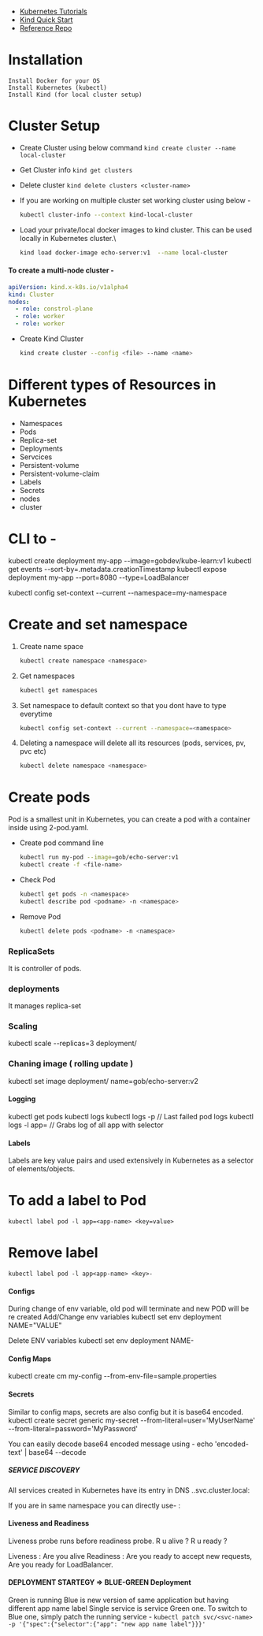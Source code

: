 - [Kubernetes Tutorials](https://redhat-scholars.github.io/kubernetes-tutorial/kubernetes-tutorial/pod-rs-deployment.html)
- [Kind Quick Start](https://kind.sigs.k8s.io/docs/user/quick-start/)
- [Reference Repo](https://github.com/redhat-scholars/kubernetes-tutorial)

# Installation
    Install Docker for your OS
    Install Kubernetes (kubectl)
    Install Kind (for local cluster setup)

# Cluster Setup
- Create Cluster using below command
`kind create cluster --name local-cluster`

- Get Cluster info
`kind get clusters`

- Delete  cluster
`kind delete clusters <cluster-name>`

- If you are working on multiple cluster set working cluster using below -
  ```bash
  kubectl cluster-info --context kind-local-cluster
  ```

- Load your private/local docker images to kind cluster. This can be used locally in Kubernetes cluster.\ 
  ```bash
  kind load docker-image echo-server:v1  --name local-cluster
  ```

#### To create a multi-node cluster -
```kind-multinode-config.yaml
apiVersion: kind.x-k8s.io/v1alpha4
kind: Cluster
nodes:
  - role: constrol-plane
  - role: worker
  - role: worker
```

- Create Kind Cluster 
  ```bash
  kind create cluster --config <file> --name <name>
  ```

# Different types of Resources in Kubernetes
- Namespaces
- Pods
- Replica-set
- Deployments
- Servcices
- Persistent-volume
- Persistent-volume-claim
- Labels
- Secrets
- nodes
- cluster

# CLI to  -
kubectl create deployment my-app --image=gobdev/kube-learn:v1
kubectl get events --sort-by=.metadata.creationTimestamp
kubectl expose deployment my-app --port=8080 --type=LoadBalancer

kubectl config set-context --current --namespace=my-namespace


# Create and set namespace 

1. Create name space
   ```bash
   kubectl create namespace <namespace>
   ```
2. Get namespaces
   ```bash
   kubectl get namespaces
   ```

3. Set namespace to default context so that you dont have to type everytime
   ```bash
   kubectl config set-context --current --namespace=<namespace>
   ```

4. Deleting a namespace will delete all its resources (pods, services, pv, pvc etc)
   ```bash
   kubectl delete namespace <namespace>
   ```


# Create pods
Pod is a smallest unit in Kubernetes, you can create a pod with a container inside using 2-pod.yaml.

- Create pod command line
  ```bash
  kubectl run my-pod --image=gob/echo-server:v1
  kubectl create -f <file-name>
  ```

- Check Pod
  ```bash
  kubectl get pods -n <namespace>
  kubectl describe pod <podname> -n <namespace>
  ```
 
- Remove Pod
  ```bash
  kubectl delete pods <podname> -n <namespace>
  ```

### ReplicaSets
It is controller of pods.

### deployments
It manages replica-set

### Scaling
kubectl scale --replicas=3 deployment/<deployment-name>

### Chaning image ( rolling update )
kubectl set image deployment/<deployment-name> name=gob/echo-server:v2 


#### Logging
kubectl get pods
kubectl logs <pod>
kubectl logs <pod> -p // Last failed pod logs
kubectl logs -l app=<app-selector> // Grabs log of all app with selector

#### Labels
Labels are key value pairs and used extensively in Kubernetes as a selector of
elements/objects.

# To add a label to Pod
`kubectl label pod -l app=<app-name> <key=value>`

# Remove label
`kubectl label pod -l app<app-name> <key>-`

#### Configs

During change of env variable, old pod will terminate and new POD will be re
created
Add/Change env variables
kubectl set env deployment <deployment-name> NAME="VALUE"

Delete ENV variables
kubectl set env deployment <deployment-name> NAME-

#### Config Maps
kubectl create  cm my-config --from-env-file=sample.properties


#### Secrets
Similar to config maps, secrets are also config but it is base64 encoded.
kubectl create secret generic my-secret --from-literal=user='MyUserName'
--from-literal=password='MyPassword'

You can easily decode base64 encoded message using -
echo 'encoded-text' | base64 --decode


##### SERVICE DISCOVERY
All services created in Kubernetes have its entry in DNS
<service-name>.<namespace>.svc.cluster.local:<port>

If you are in same namespace you can directly use-
<service-name>:<port>

#### Liveness and Readiness
Liveness probe runs before readiness probe.
R u alive ? R u ready ?

Liveness : Are you alive
Readiness : Are you ready to accept new requests, Are you ready for
LoadBalancer.

#### DEPLOYMENT STARTEGY => BLUE-GREEN Deployment
Green is running
Blue is new version of same application but having different app name label
Single service is service Green one.
To switch to Blue one, simply patch the running service -
`kubectl patch svc/<svc-name> -p '{"spec":{"selector":{"app": "new app name
label"}}}'`

